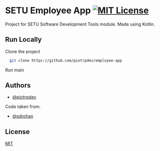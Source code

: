 
# SETU Employee App [![MIT License](https://img.shields.io/badge/License-MIT-green.svg)](https://choosealicense.com/licenses/mit/)

Project for SETU Software Development Tools module. Made using Kotlin.


## Run Locally

Clone the project

```bash
  git clone https://github.com/piotrpdev/employee-app
```

Run main

## Authors

- [@piotrpdev](https://www.github.com/piotrpdev)

Code taken from:
- [@sdrohan](https://github.com/sdrohan)


## License

[MIT](https://choosealicense.com/licenses/mit/)




